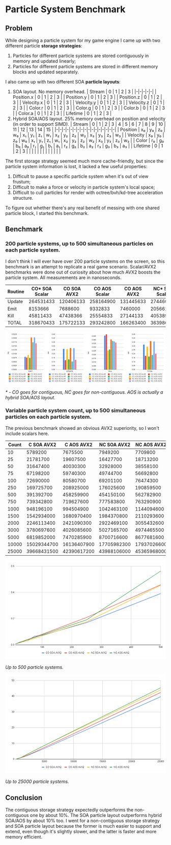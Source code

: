 # Particle System Benchmark

## Problem

While designing a particle system for my game engine I came up with two different particle **storage strategies**:
1) Particles for different particle systems are stored contiguously in memory and updated linearly;
2) Particles for different particle systems are stored in different memory blocks and updated separately.

I also came up with two different SOA **particle layouts**:
1) SOA layout. No memory overhead.
   | Stream | 0 | 1 | 2 | 3 |
   |-|-|-|-|-|
   | Position.x | 0 | 1 | 2 | 3 |
   | Position.y | 0 | 1 | 2 | 3 |
   | Position.z | 0 | 1 | 2 | 3 |
   | Velocity.x | 0 | 1 | 2 | 3 |
   | Velocity.y | 0 | 1 | 2 | 3 |
   | Velocity.z | 0 | 1 | 2 | 3 |
   | Color.r | 0 | 1 | 2 | 3 |
   | Color.g | 0 | 1 | 2 | 3 |
   | Color.b | 0 | 1 | 2 | 3 |
   | Color.a | 0 | 1 | 2 | 3 |
   | Lifetime | 0 | 1 | 2 | 3 |
2) Hybrid SOA/AOS layout. 25% memory overhead on position and velocity (in order to support SIMD).
   | Stream | 0 | 1 | 2 | 3 | 4 | 5 | 6 | 7 | 8 | 9 | 10 | 11 | 12 | 13 | 14 | 15 |
   |-|-|-|-|-|-|-|-|-|-|-|-|-|-|-|-|-|
   | Position | x₀ | y₀ | z₀ | w₀ | x₁ | y₁ | z₁ | w₁ | x₂ | y₂ | z₂ | w₂ | x₃ | y₃ | z₃ | w₃ |
   | Velocity | x₀ | y₀ | z₀ | w₀ | x₁ | y₁ | z₁ | w₁ | x₂ | y₂ | z₂ | w₂ | x₃ | y₃ | z₃ | w₃ |
   | Color | r₀ | g₀ | b₀ | a₀ | r₁ | g₁ | b₁ | a₁ | r₂ | g₂ | b₂ | a₂ | r₃ | g₃ | b₃ | a₃ |
   | Lifetime | 0 | 1 | 2 | 3 | | | | | | |  |  |  |  |  |  |

The first storage strategy seemed much more cache-friendly, but since the particle system information is lost, it lacked a few useful properties:
1) Difficult to pause a specific particle system when it's out of view frustum;
2) Difficult to make a force or velocity in particle system's local space;
3) Difficult to cull particles for render with octree/bvh/kd-tree acceleration structure.

To figure out whether there's any real benefit of messing with one shared particle block, I started this benchmark.

## Benchmark

### 200 particle systems, up to 500 simultaneous particles on each particle system.

I don't think I will ever have over 200 particle systems on the screen, so this benchmark is an attempt to replicate a real game scenario.
Scalar/AVX2 benchmarks were done out of curiosity about how much AVX2 boosts the particle system.
All measurements are in nanoseconds.

| Routine | CO* SOA Scalar | CO SOA AVX2 | CO AOS Scalar | CO AOS AVX2 | NC* SOA Scalar | NC SOA AVX2 | NC AOS Scalar | NC AOS AVX2 |
|-|-|-|-|-|-|-|-|-|
| Update | 264531433 | 120406133 | 258164900 | 131445633 | 274460900 | 103556466 | 272462066 | 124984866 |
| Emit | 8153666 | 7688600 | 9332833 | 7460000 | 20566100 | 17359066 | 20542666 | 16783933 |
| Kill | 45811433 | 47438366 | 25554833 | 27144133 | 40538966 | 38558833 | 37910833 | 36486466 |
| TOTAL | 318670433 | 175722133 | 293242800 | 166263400 | 363986233 | 185967166 | 358752466 | 205320066 |

![](pictures/routines.png)

*\* - CO goes for contiguous, NC goes for non-contiguous. AOS is actually a hybrid SOA/AOS layout.*

### Variable particle system count, up to 500 simultaneous particles on each particle system.

The previous benchmark showed an obvious AVX2 superiority, so I won't include scalars here.

| Count | C SOA AVX2 | C AOS AVX2 | NC SOA AVX2 | NC AOS AVX2 |
|-|-|-|-|-|
| 10 | 5789200 | 7675500 | 7949200 | 7709800 |
| 25 | 21781700 | 19607500 | 16427700 | 18713200 |
| 50 | 31647400 | 40030300 | 32928000 | 38558100 |
| 75 | 67198200 | 59740300 | 49744700 | 56692800 |
| 100 | 72690000 | 80580700 | 69201100 | 76474300 |
| 250 | 169725700 | 208925000 | 176025600 | 190859500 |
| 500 | 391392700 | 458259900 | 454150100 | 562782900 |
| 750 | 739342800 | 719627600 | 777583800 | 763290900 |
| 1000 | 948196100 | 994504900 | 1042463100 | 1144094600 |
| 1500 | 1542934000 | 1680970400 | 1984370800 | 2110293600 |
| 2000 | 2246113400 | 2421090300 | 2922469100 | 3055432600 |
| 3000 | 3780697600 | 4026085600 | 5027165700 | 4974465500 |
| 5000 | 6819852000 | 7470285900 | 8700716600 | 8677681600 |
| 10000 | 15029344700 | 16136407900 | 17705982300 | 17937026600 |
| 25000 | 39668431500 | 42390617200 | 43988106000 | 45365968000 |

![](pictures/variable500.png)

*Up to 500 particle systems.*

![](pictures/variable25000.png)

*Up to 25000 particle systems.*

## Conclusion

The contiguous storage strategy expectedly outperforms the non-contiguous one by about 10%. The SOA particle layout outperforms hybrid SOA/AOS by about 10% too. I went for a non-contiguous storage strategy and SOA particle layout because the former is much easier to support and extend, even though it's slightly slower, and the latter is faster and more memory efficient.
